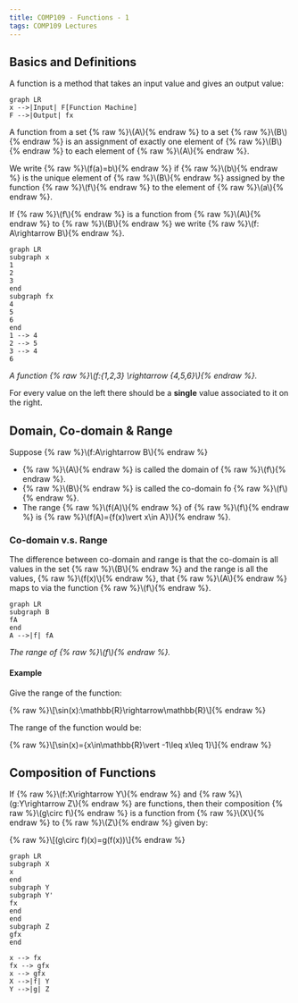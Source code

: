 ```yaml
---
title: COMP109 - Functions - 1
tags: COMP109 Lectures
---
```

## Basics and Definitions
A function is a method that takes an input value and gives an output value:

```mermaid
graph LR
x -->|Input| F[Function Machine]
F -->|Output| fx
```

A function from a set {% raw %}\\\(A\\\){% endraw %} to a set {% raw %}\\\(B\\\){% endraw %} is an assignment of exactly one element of {% raw %}\\\(B\\\){% endraw %} to each element of {% raw %}\\\(A\\\){% endraw %}.

We write {% raw %}\\\(f(a)=b\\\){% endraw %} if {% raw %}\\\(b\\\){% endraw %} is the unique element of {% raw %}\\\(B\\\){% endraw %} assigned by the function {% raw %}\\\(f\\\){% endraw %} to the element of {% raw %}\\\(a\\\){% endraw %}.

If {% raw %}\\\(f\\\){% endraw %} is a function from {% raw %}\\\(A\\\){% endraw %} to {% raw %}\\\(B\\\){% endraw %} we write {% raw %}\\\(f: A\rightarrow B\\\){% endraw %}.

```mermaid
graph LR
subgraph x
1
2
3
end 
subgraph fx
4
5
6
end
1 --> 4
2 --> 5
3 --> 4
6
```
*A function {% raw %}\\\(f:\{1,2,3\} \rightarrow \{4,5,6\}\\\){% endraw %}.*

For every value on the left there should be a **single** value associated to it on the right.

## Domain, Co-domain & Range
Suppose {% raw %}\\\(f:A\rightarrow B\\\){% endraw %}

* {% raw %}\\\(A\\\){% endraw %} is called the domain of {% raw %}\\\(f\\\){% endraw %}.
* {% raw %}\\\(B\\\){% endraw %} is called the co-domain fo {% raw %}\\\(f\\\){% endraw %}.
* The range {% raw %}\\\(f(A)\\\){% endraw %} of {% raw %}\\\(f\\\){% endraw %} is {% raw %}\\\(f(A)=\{f(x)\vert x\in A\}\\\){% endraw %}.

### Co-domain v.s. Range
The difference between co-domain and range is that the co-domain is all values in the set {% raw %}\\\(B\\\){% endraw %} and the range is all the values, {% raw %}\\\(f(x)\\\){% endraw %}, that {% raw %}\\\(A\\\){% endraw %} maps to via the function {% raw %}\\\(f\\\){% endraw %}.

```mermaid
graph LR
subgraph B
fA
end
A -->|f| fA
```
*The range of {% raw %}\\\(f\\\){% endraw %}.*

#### Example
Give the range of the function:

{% raw %}\\\[\sin(x):\mathbb{R}\rightarrow\mathbb{R}\\\]{% endraw %}

The range of the function would be:

{% raw %}\\\[\sin(x)=\{x\in\mathbb{R}\vert -1\leq x\leq 1\}\\\]{% endraw %}

## Composition of Functions
If {% raw %}\\\(f:X\rightarrow Y\\\){% endraw %} and {% raw %}\\\(g:Y\rightarrow Z\\\){% endraw %} are functions, then their composition {% raw %}\\\(g\circ f\\\){% endraw %} is a function from {% raw %}\\\(X\\\){% endraw %} to {% raw %}\\\(Z\\\){% endraw %} given by:

{% raw %}\\\[(g\circ f)(x)=g(f(x))\\\]{% endraw %}

```mermaid
graph LR
subgraph X
x
end
subgraph Y
subgraph Y'
fx
end
end
subgraph Z
gfx
end

x --> fx
fx --> gfx
x --> gfx
X -->|f| Y
Y -->|g| Z
